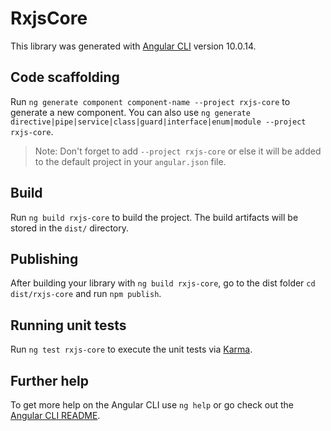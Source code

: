 # RxjsCore

This library was generated with [Angular CLI](https://github.com/angular/angular-cli) version 10.0.14.

## Code scaffolding

Run `ng generate component component-name --project rxjs-core` to generate a new component. You can also use `ng generate directive|pipe|service|class|guard|interface|enum|module --project rxjs-core`.

> Note: Don't forget to add `--project rxjs-core` or else it will be added to the default project in your `angular.json` file.

## Build

Run `ng build rxjs-core` to build the project. The build artifacts will be stored in the `dist/` directory.

## Publishing

After building your library with `ng build rxjs-core`, go to the dist folder `cd dist/rxjs-core` and run `npm publish`.

## Running unit tests

Run `ng test rxjs-core` to execute the unit tests via [Karma](https://karma-runner.github.io).

## Further help

To get more help on the Angular CLI use `ng help` or go check out the [Angular CLI README](https://github.com/angular/angular-cli/blob/master/README.md).

